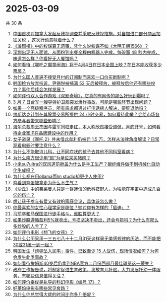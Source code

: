 # 2025-03-09

共 30 条

<!-- BEGIN ZHIHUQUESTIONS -->
<!-- 最后更新时间 Sun Mar 09 2025 00:08:39 GMT+0800 (China Standard Time) -->
1. [中国首次对加拿大发起反歧视调查并采取反歧视措施，对自加进口部分商品加征关税 ，这次行动意味着什么？](https://www.zhihu.com/question/14383624170)
1. [《琅琊榜》中的权谋算无遗策，凭什么说权谋不如《大明王朝1566》？](https://www.zhihu.com/question/13068101454)
1. [深圳出现无人面馆，从面粉到出餐全程由机器人完成，每碗面 48 秒内完成，味道怎么样？你看好无人餐馆吗？](https://www.zhihu.com/question/14301481232)
1. [如何看待《哪吒之魔童闹海》将于4月4日在日本全国上映？在日本能收获多少票房？](https://www.zhihu.com/question/14344944262)
1. [为什么国人普遍不接受月付的订阅制而喜欢一口价买断制呢？](https://www.zhihu.com/question/13807081699)
1. [韩国检方放弃抗诉，尹锡悦被捕满 52 天后被释放，被释放后他还有哪些权力？事件后续会怎样发展？](https://www.zhihu.com/question/14405984781)
1. [如何评价双人合作游戏《双影奇境》，它真的有网传的那么好玩到爆吗？](https://www.zhihu.com/question/14248242078)
1. [3 月 7 日台军一艘导弹护卫舰突发爆炸事故，可能是哪些环节出现问题？](https://www.zhihu.com/question/14379470034)
1. [如果一个高级程序员，所有需求都通过打电话摇人解决，要辞退他吗？](https://www.zhihu.com/question/661032044)
1. [纳斯达克计划在其股票交易所提供 24 小时交易，如何看待此举？会给市场各方参与者带来哪些影响？](https://www.zhihu.com/question/14353216485)
1. [海尔总裁周云杰因与雷军同框走红，本人称欣然接受调侃，月底开号，如何看待企业家IP在品牌建设中的作用？](https://www.zhihu.com/question/14390839257)
1. [女子盗录《哪吒 2》并未借此牟利仍被罚 1.5 万，怎样从法律角度解读？日常观看电影时要注意什么？](https://www.zhihu.com/question/14096886935)
1. [为什么不能取消儿科，让不同症状的孩子去其他不同科室看病？](https://www.zhihu.com/question/317089857)
1. [为什么南方很少用“扇”为单位来买猪肉？](https://www.zhihu.com/question/13968004583)
1. [小米su7ultra的双风道前舱盖为什么是手工生产？碳纤维件做不到机械化自动化生成吗？](https://www.zhihu.com/question/14194713283)
1. [为什么都在用ollama而lm studio却更少人使用?](https://www.zhihu.com/question/654357364)
1. [鸡看到鸡蛋被拿走为什么不生气？](https://www.zhihu.com/question/24728044)
1. [《沙丘》中的弗莱曼人只是一群迷信的低科技野人，为啥能在宇宙中造成几百亿的伤亡？](https://www.zhihu.com/question/13850694929)
1. [想让孩子参与有爱又有效的家庭会议，具体该怎么做？](https://www.zhihu.com/question/12887808328)
1. [你最喜欢的女性心理学家是哪位？她对你有怎样的「启迪」？](https://www.zhihu.com/question/13128067097)
1. [马前卒和马保国进行徒手格斗，谁胜算更大？](https://www.zhihu.com/question/14237403102)
1. [如果炒股遵循盈利5%就卖出，亏损坚决不卖出，还会亏损吗？为什么有那么多炒股的人亏了？](https://www.zhihu.com/question/813076069)
1. [如何评价电影《想飞的女孩》？](https://www.zhihu.com/question/12119506983)
1. [为什么公历采用一三五七八十十二月31天这样毫无美感规律的历法，而不能把30或31统一到一起？](https://www.zhihu.com/question/14348825868)
1. [韩国发生「炮弹坠入民宅」事件，已致至少 15 人受伤，现场情况如何？为何会发生此类事故？](https://www.zhihu.com/question/14204256962)
1. [如何看待詹姆斯40岁后仍拿到NBA官方二月份西部月最佳球员这一荣誉？](https://www.zhihu.com/question/14083472515)
1. [政府工作报告说，将制定促进生育政策，发放育儿补贴，大力发展托幼一体服务，有哪些信息值得关注？](https://www.zhihu.com/question/14105187564)
1. [如何评价奉俊昊执导的科幻电影《编号 17》？](https://www.zhihu.com/question/13849516516)
1. [好莱坞电影有哪些常见套路？](https://www.zhihu.com/question/559470375)
1. [为什么你总觉得大佬的时间比你多几倍呢？](https://www.zhihu.com/question/14172835223)
<!-- END ZHIHUQUESTIONS -->
